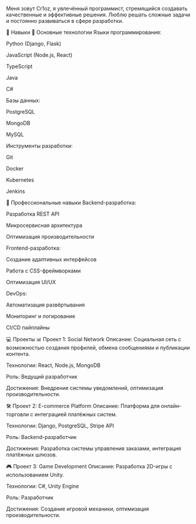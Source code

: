 Меня зовут Cr1oz, я увлечённый программист, стремящийся создавать качественные и эффективные решения. Люблю решать сложные задачи и постоянно развиваться в сфере разработки.

🎯 Навыки
🔶 Основные технологии
Языки программирования:

Python (Django, Flask)

JavaScript (Node.js, React)

TypeScript

Java

C#

Базы данных:

PostgreSQL

MongoDB

MySQL

Инструменты разработки:

Git

Docker

Kubernetes

Jenkins

🎯 Профессиональные навыки
Backend-разработка:

Разработка REST API

Микросервисная архитектура

Оптимизация производительности

Frontend-разработка:

Создание адаптивных интерфейсов

Работа с CSS-фреймворками

Оптимизация UI/UX

DevOps:

Автоматизация развёртывания

Мониторинг и логирование

CI/CD пайплайны

💻 Проекты
📊 Проект 1: Social Network
Описание: Социальная сеть с возможностью создания профилей, обмена сообщениями и публикации контента.

Технологии: React, Node.js, MongoDB

Роль: Ведущий разработчик

Достижения: Внедрение системы уведомлений, оптимизация производительности.

🛠 Проект 2: E-commerce Platform
Описание: Платформа для онлайн-торговли с интеграцией платёжных систем.

Технологии: Django, PostgreSQL, Stripe API

Роль: Backend-разработчик

Достижения: Разработка системы управления заказами, интеграция платёжных шлюзов.

🎮 Проект 3: Game Development
Описание: Разработка 2D-игры с использованием Unity.

Технологии: C#, Unity Engine

Роль: Разработчик

Достижения: Создание игровой механики, оптимизация производительности.
